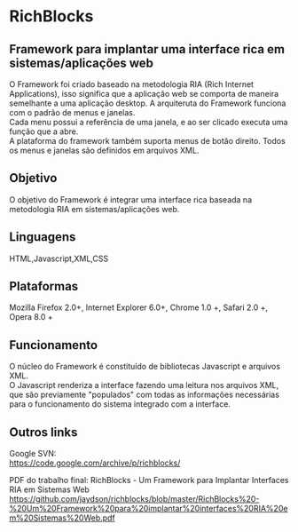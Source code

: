 # RichBlocks

## Framework para implantar uma interface rica em sistemas/aplicações web
O Framework foi criado baseado na metodologia RIA (Rich Internet Applications), isso significa que a aplicação web se comporta de maneira semelhante a uma aplicação desktop. A arquiteruta do Framework funciona com o padrão de menus e janelas.  
Cada menu possui a referência de uma janela, e ao ser clicado executa uma função que a abre.  
A plataforma do framework também suporta menus de botão direito. Todos os menus e janelas são definidos em arquivos XML.  

## Objetivo
O objetivo do Framework é integrar uma interface rica baseada na metodologia RIA em sistemas/aplicações web.  

## Linguagens
HTML,Javascript,XML,CSS

## Plataformas
Mozilla Firefox 2.0+, Internet Explorer 6.0+, Chrome 1.0 +, Safari 2.0 +, Opera 8.0 +

## Funcionamento
O núcleo do Framework é constituído de bibliotecas Javascript e arquivos XML.  
O Javascript renderiza a interface fazendo uma leitura nos arquivos XML, que são previamente "populados" com todas as informações necessárias para o funcionamento do sistema integrado com a interface.   

## Outros links

Google SVN:  
https://code.google.com/archive/p/richblocks/  

PDF do trabalho final:
RichBlocks - Um Framework para Implantar Interfaces RIA em Sistemas Web  
https://github.com/jaydson/richblocks/blob/master/RichBlocks%20-%20Um%20Framework%20para%20implantar%20interfaces%20RIA%20em%20Sistemas%20Web.pdf
